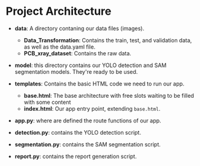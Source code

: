 # Project Architecture

- **data**: A directory contaning our data files (images).
    - **Data_Transformation**: Contains the train, test, and validation data, as well as the data.yaml file.
    - **PCB_xray_dataset**: Contains the raw data.

- **model**: this directory contains our YOLO detection and SAM segmentation models. They're ready to be used.

- **templates**: Contains the basic HTML code we need to run our app.
    - **base.html**: The base architecture with free slots waiting to be filled with some content
    - **index.html**: Our app entry point, extending `base.html`.

- **app.py**: where are defined the route functions of our app.

- **detection.py**: contains the YOLO detection script.

- **segmentation.py**: contains the SAM segmentation script.

- **report.py**: contains the report generation script.

